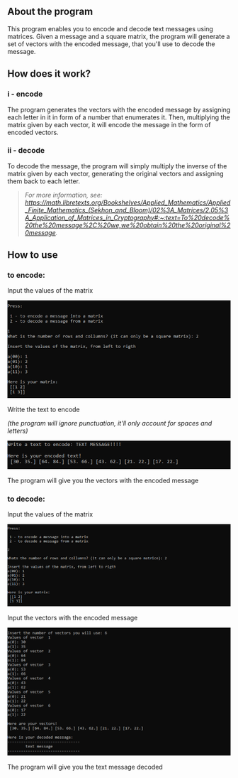 ## About the program

 This program enables you to encode and decode text messages using matrices. Given a message and a square matrix, the program will generate a set of vectors with the encoded message, that you'll use to decode the message.


## How does it work?

### i - encode

 The program generates the vectors with the encoded message by assigning each letter in it in form of a number that enumerates it. Then, multiplying the matrix given by each vector, it will encode the message in the form of encoded vectors.

### ii - decode

 To decode the message, the program will simply multiply the inverse of the matrix given by each vector, generating the original vectors and assigning them back to each letter.


> *For more information, see: https://math.libretexts.org/Bookshelves/Applied_Mathematics/Applied_Finite_Mathematics_(Sekhon_and_Bloom)/02%3A_Matrices/2.05%3A_Application_of_Matrices_in_Cryptography#:~:text=To%20decode%20the%20message%2C%20we,we%20obtain%20the%20original%20message.*

## How to use

### to encode: 

 Input the values of the matrix

 ![EXAMPLE(1)_MATRIX](images/matrix_input1.png)

 Writte the text to encode

 *(the program will ignore punctuation, it'll only account for spaces and letters)*

 ![EXAMPLE(1)_MESSAGE](images/text_input.png)


 The program will give you the vectors with the encoded message

### to decode:

 Input the values of the matrix

 ![EXAMPLE(2)_MATRIX](images/matrix_input2.png)


 Input the vectors with the encoded message

 ![EXEMPLE(2)_VECTORS](images/vectors_input.png) 

 The program will give you the text message decoded